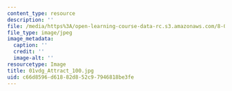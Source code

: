 ```yaml
---
content_type: resource
description: ''
file: /media/https%3A/open-learning-course-data-rc.s3.amazonaws.com/8-02-physics-ii-electricity-and-magnetism-spring-2007/c66d8596d61882d852c97946818be3fe_01vdg_Attract_100.jpg
file_type: image/jpeg
image_metadata:
  caption: ''
  credit: ''
  image-alt: ''
resourcetype: Image
title: 01vdg_Attract_100.jpg
uid: c66d8596-d618-82d8-52c9-7946818be3fe
---
```

